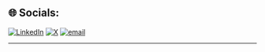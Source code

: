 ## 🌐 Socials:
[![LinkedIn](https://img.shields.io/badge/LinkedIn-%230077B5.svg?logo=linkedin&logoColor=white)](www.linkedin.com/in/piyush-choudhary-0x)
[![X](https://img.shields.io/badge/X-black.svg?logo=X&logoColor=white)](https://x.com/@Piyushj8i)
[![email](https://img.shields.io/badge/Email-D14836?logo=gmail&logoColor=white)](mailto:piyush.gag6513@gmail.com) 

---

